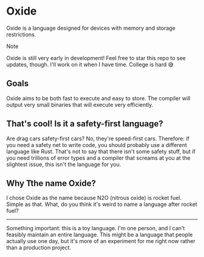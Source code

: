 # Oxide

Oxide is a language designed for devices with memory and storage restrictions.

> [!NOTE]
> Oxide is still very early in development! Feel free to star this repo to see updates, though. I'll work on it when I have time. College is hard 😅

## Goals
Oxide aims to be both fast to execute and easy to store. The compiler will output very small binaries that will execute very efficiently.

## That's cool! Is it a safety-first language?
Are drag cars safety-first cars? No, they're speed-first cars. Therefore: if you need a safety net to write code, you should probably use a different language like Rust. That's not to say that there isn't some safety stuff, but if you need trillions of error types and a compiler that screams at you at the slightest issue, this isn't the language for you.

## Why Tthe name Oxide?
I chose Oxide as the name because N2O (nitrous oxide) is rocket fuel. Simple as that. What, do you think it's weird to name a language after rocket fuel?

---

Something important: this is a toy language. I'm one person, and I can't feasibly maintain an entire language. This might be a language that people actually use one day, but it's more of an experiment for me right now rather than a production project.
